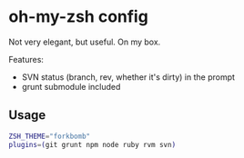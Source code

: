 # oh-my-zsh config
Not very elegant, but useful. On my box.

Features:
* SVN status (branch, rev, whether it's dirty) in the prompt
* grunt submodule included

## Usage
```bash
ZSH_THEME="forkbomb"
plugins=(git grunt npm node ruby rvm svn)
```

